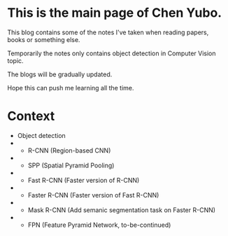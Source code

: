 # This is the main page of Chen Yubo.

This blog contains some of the notes I've taken when reading papers, books or something else.

Temporarily the notes only contains object detection in Computer Vision topic.

The blogs will be gradually updated.

Hope this can push me learning all the time.

# Context

- Object detection
- - R-CNN (Region-based CNN)
- - SPP (Spatial Pyramid Pooling)
- - Fast R-CNN (Faster version of R-CNN)
- - Faster R-CNN (Faster version of Fast R-CNN)
- - Mask R-CNN (Add semanic segmentation task on Faster R-CNN)
- - FPN (Feature Pyramid Network, to-be-continued)
